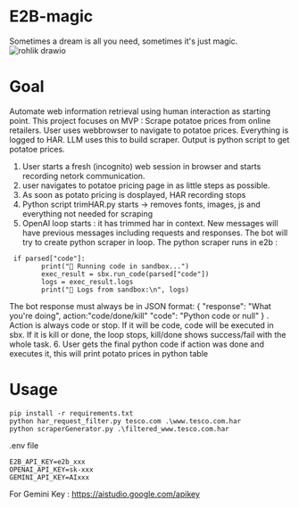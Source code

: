 # E2B-magic
Sometimes a dream is all you need, sometimes it's just magic.
![rohlik drawio](https://github.com/user-attachments/assets/5f86c187-eb42-4e2e-b38c-e1c902d1026d)


# Goal
Automate web information retrieval using human interaction as starting point. This project focuses on MVP :
Scrape potatoe prices from online retailers.
User uses webbrowser to navigate to potatoe prices. Everything is logged to HAR. LLM uses this to build scraper. Output is python script to get potatoe prices.

1. User starts a fresh (incognito) web session in browser and starts recording netork communication.
2. user navigates to potatoe pricing page in as little steps as possible.
3. As soon as potato pricing is dosplayed, HAR recording stops
4. Python script trimHAR.py starts -> removes fonts, images, js and everything not needed for scraping
5. OpenAI loop starts : it has trimmed har in context. New messages will have previous messages including requests and responses. The bot will try to create python scraper in loop. The python scraper runs in e2b :
```
 if parsed["code"]:
        print("🚀 Running code in sandbox...")
        exec_result = sbx.run_code(parsed["code"])
        logs = exec_result.logs
        print("📄 Logs from sandbox:\n", logs)
```
The bot response must always be in JSON format: { "response": "What you're doing", action:"code/done/kill" "code": "Python code or null" } .
Action is always code or stop. If it will be code, code will be executed in sbx. If it is kill or done, the loop stops, kill/done shows success/fail with the whole task.
6. User gets the final python code if action was done and executes it, this will print potato prices in python table

# Usage

```
pip install -r requirements.txt
python har_request_filter.py tesco.com .\www.tesco.com.har
python scraperGenerator.py .\filtered_www.tesco.com.har
```

.env file
```
E2B_API_KEY=e2b_xxx
OPENAI_API_KEY=sk-xxx
GEMINI_API_KEY=AIxxx
```
For Gemini Key : https://aistudio.google.com/apikey
